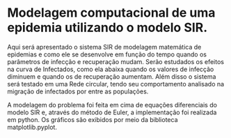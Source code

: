 # Modelagem computacional de uma epidemia utilizando o modelo SIR. 

Aqui será apresentado o sistema SIR de modelagem matemática de epidemias e como ele se desenvolve em função do tempo quando os parâmetros de infecção e recuperação mudam. Serão estudados os efeitos na curva de Infectados, como ela abaixa quando os valores de infecção diminuem e quando os de recuperação aumentam. Além disso o sistema será testado em uma Rede circular, tendo seu comportamento analisado na migração de infectados por entre as populações.

A modelagem do problema foi feita em cima de equações diferenciais do modelo SIR e, através do método de Euler, a implementação foi realizada em python. Os gráficos são exibidos por meio da biblioteca matplotlib.pyplot.